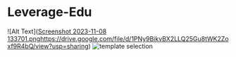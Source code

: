 # Leverage-Edu
![Alt Text]([Screenshot 2023-11-08 133701.png](https://drive.google.com/file/d/1PNy9BikvBX2LLQ25Gu8tWK2Zoxf9R4bQ/view?usp=sharing)https://drive.google.com/file/d/1PNy9BikvBX2LLQ25Gu8tWK2Zoxf9R4bQ/view?usp=sharing)
![template selection](https://github.com/nikhil-jangde/Resume-Builder-Almabetter/assets/112394456/ebc3023b-b631-4d9c-bbac-97c3ca1aff2c)
